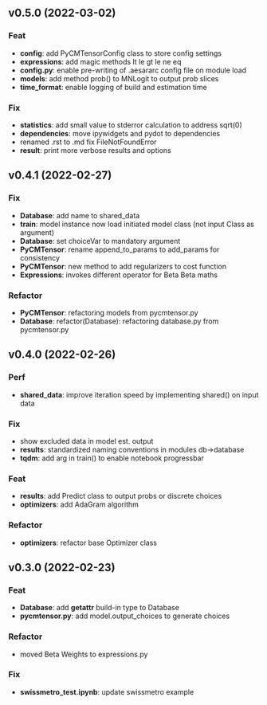 ## v0.5.0 (2022-03-02)

### Feat

- **config**: add PyCMTensorConfig class to store config settings
- **expressions**: add magic methods lt le gt le ne eq
- **config.py**: enable pre-writing of .aesararc config file on module load
- **models**: add method prob() to MNLogit to output prob slices
- **time_format**: enable logging of build and estimation time

### Fix

- **statistics**: add small value to stderror calculation to address sqrt(0)
- **dependencies**: move ipywidgets and pydot to dependencies
- renamed .rst to .md fix FileNotFoundError
- **result**: print more verbose results and options

## v0.4.1 (2022-02-27)

### Fix

- **Database**: add name to shared_data
- **train**: model instance now load initiated model class (not input Class as argument)
- **Database**: set choiceVar to mandatory argument
- **PyCMTensor**: rename append_to_params to add_params for consistency
- **PyCMTensor**: new method to add regularizers to cost function
- **Expressions**: invokes different operator for Beta Beta maths

### Refactor

- **PyCMTensor**: refactoring models from pycmtensor.py
- **Database**: refactor(Database): refactoring database.py from pycmtensor.py

## v0.4.0 (2022-02-26)

### Perf

- **shared_data**: improve iteration speed by implementing shared() on input data

### Fix

- show excluded data in model est. output
- **results**: standardized naming conventions in modules db->database
- **tqdm**: add arg in train() to enable notebook progressbar

### Feat

- **results**: add Predict class to output probs or discrete choices
- **optimizers**: add AdaGram algorithm

### Refactor

- **optimizers**: refactor base Optimizer class

## v0.3.0 (2022-02-23)

### Feat

- **Database**: add __getattr__ build-in type to Database
- **pycmtensor.py**: add model.output_choices to generate choices

### Refactor

- moved Beta Weights to expressions.py

### Fix

- **swissmetro_test.ipynb**: update swissmetro example
